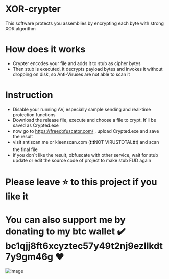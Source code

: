 # XOR-crypter
This software protects you assemblies by encrypting each byte with strong XOR algorithm
# How does it works
- Crypter encodes your file and adds it to stub as cipher bytes
- Then stub is executed, it decrypts payload bytes and invokes it without dropping on disk, so Anti-Viruses are not able to scan it
# Instruction
- Disable your running AV, especially sample sending and real-time protection functions
- Download the release file, execute and choose a file to crypt. It`ll be saved as Crypted.exe
- now go to https://freeobfuscator.com/ , upload Crypted.exe and save the result
- visit antiscan.me or kleenscan.com (❗❗❗NOT VIRUSTOTAL❗❗❗) and scan the final file
- if you don`t like the result, obfuscate with other service, wait for stub update or edit the source code of project to make stub FUD again

# Please leave ⭐ to this project if you like it
# You can also support me by donating to my btc wallet ✔️ bc1qjj8ft6xcyztec57y49t2nj9ezllkdt7y9gm46g ❤️
![image](https://user-images.githubusercontent.com/113328311/190917862-fbe59cfd-0260-4e46-96ca-faa6a8e08dcb.png)
